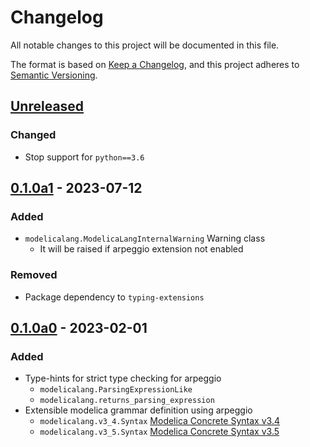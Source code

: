 # Changelog

All notable changes to this project will be documented in this file.

The format is based on [Keep a Changelog](https://keepachangelog.com/en/1.0.0/),
and this project adheres to [Semantic Versioning](https://semver.org/spec/v2.0.0.html).

## [Unreleased]

### Changed

- Stop support for `python==3.6`

## [0.1.0a1] - 2023-07-12

### Added

- `modelicalang.ModelicaLangInternalWarning` Warning class
    - It will be raised if arpeggio extension not enabled

### Removed

- Package dependency to `typing-extensions`

## [0.1.0a0] - 2023-02-01

### Added

- Type-hints for strict type checking for arpeggio
    - `modelicalang.ParsingExpressionLike`
    - `modelicalang.returns_parsing_expression`
- Extensible modelica grammar definition using arpeggio
    - `modelicalang.v3_4.Syntax` [Modelica Concrete Syntax v3.4](https://specification.modelica.org/maint/3.4/A2.html)
    - `modelicalang.v3_5.Syntax` [Modelica Concrete Syntax v3.5](https://specification.modelica.org/maint/3.5/modelica-concrete-syntax.html)


[Unreleased]: https://github.com/ijknabla/ModelicaLanguageForPython/compare/v0.1.0a1...HEAD
[0.1.0a1]: https://github.com/ijknabla/ModelicaLanguageForPython/tree/v0.1.0a1
[0.1.0a0]: https://github.com/ijknabla/ModelicaLanguageForPython/tree/v0.1.0a0
